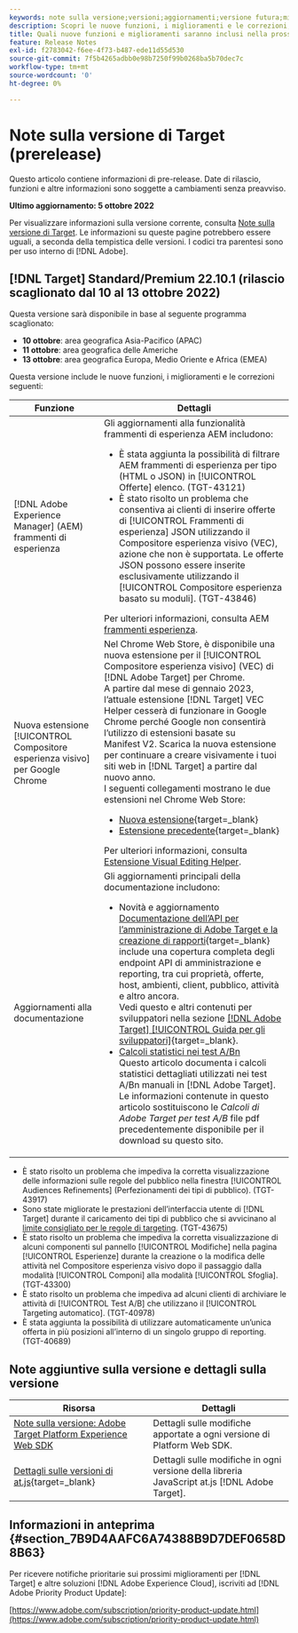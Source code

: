 ```yaml
---
keywords: note sulla versione;versioni;aggiornamenti;versione futura;miglioramenti;nuove funzioni;correzioni;aggiornamenti;prerelease
description: Scopri le nuove funzioni, i miglioramenti e le correzioni, compresi SDK, API e librerie JavaScript, inclusi nella prossima versione di Adobe Target.
title: Quali nuove funzioni e miglioramenti saranno inclusi nella prossima versione?
feature: Release Notes
exl-id: f2783042-f6ee-4f73-b487-ede11d55d530
source-git-commit: 7f5b4265adbb0e98b7250f99b0268ba5b70dec7c
workflow-type: tm+mt
source-wordcount: '0'
ht-degree: 0%

---
```


# Note sulla versione di Target (prerelease)

Questo articolo contiene informazioni di pre-release. Date di rilascio, funzioni e altre informazioni sono soggette a cambiamenti senza preavviso.

**Ultimo aggiornamento: 5 ottobre 2022**

Per visualizzare informazioni sulla versione corrente, consulta [Note sulla versione di Target](release-notes.md). Le informazioni su queste pagine potrebbero essere uguali, a seconda della tempistica delle versioni. I codici tra parentesi sono per uso interno di [!DNL Adobe].

## [!DNL Target] Standard/Premium 22.10.1 (rilascio scaglionato dal 10 al 13 ottobre 2022)

Questa versione sarà disponibile in base al seguente programma scaglionato:

* **10 ottobre**: area geografica Asia-Pacifico (APAC)
* **11 ottobre**: area geografica delle Americhe
* **13 ottobre**: area geografica Europa, Medio Oriente e Africa (EMEA)

Questa versione include le nuove funzioni, i miglioramenti e le correzioni seguenti:

| Funzione | Dettagli |
| --- | --- |
| [!DNL Adobe Experience Manager] (AEM) frammenti di esperienza | Gli aggiornamenti alla funzionalità frammenti di esperienza AEM includono:<ul><li>È stata aggiunta la possibilità di filtrare AEM frammenti di esperienza per tipo (HTML o JSON) in [!UICONTROL Offerte] elenco. (TGT-43121)</li><li>È stato risolto un problema che consentiva ai clienti di inserire offerte di [!UICONTROL Frammenti di esperienza] JSON utilizzando il Compositore esperienza visivo (VEC), azione che non è supportata. Le offerte JSON possono essere inserite esclusivamente utilizzando il [!UICONTROL Compositore esperienza basato su moduli]. (TGT-43846)</li></ul>Per ulteriori informazioni, consulta AEM [frammenti esperienza](/help/main/c-experiences/c-manage-content/aem-experience-fragments.md). |
| Nuova estensione [!UICONTROL Compositore esperienza visivo] per Google Chrome | Nel Chrome Web Store, è disponibile una nuova estensione per il [!UICONTROL Compositore esperienza visivo] (VEC) di [!DNL Adobe Target] per Chrome.<br>A partire dal mese di gennaio 2023, l’attuale estensione [!DNL Target] VEC Helper cesserà di funzionare in Google Chrome perché Google non consentirà l’utilizzo di estensioni basate su Manifest V2. Scarica la nuova estensione per continuare a creare visivamente i tuoi siti web in [!DNL Target] a partire dal nuovo anno.<br>I seguenti collegamenti mostrano le due estensioni nel Chrome Web Store:<ul><li>[Nuova estensione](https://chrome.google.com/webstore/detail/adobe-experience-cloud-vi/kgmjjkfjacffaebgpkpcllakjifppnca){target=_blank}</li><li>[Estensione precedente](https://chrome.google.com/webstore/detail/adobe-target-vec-helper/ggjpideecfnbipkacplkhhaflkdjagak){target=_blank}</li></ul>Per ulteriori informazioni, consulta [Estensione Visual Editing Helper](/help/main/c-experiences/c-visual-experience-composer/r-troubleshoot-composer/visual-editing-helper-extension.md). |
| Aggiornamenti alla documentazione | Gli aggiornamenti principali della documentazione includono:<ul><li>Novità e aggiornamento [Documentazione dell’API per l’amministrazione di Adobe Target e la creazione di rapporti](https://developer.adobe.com/target/administer/admin-api/){target=_blank} include una copertura completa degli endpoint API di amministrazione e reporting, tra cui proprietà, offerte, host, ambienti, client, pubblico, attività e altro ancora.<br>Vedi questo e altri contenuti per sviluppatori nella sezione [[!DNL Adobe Target] [!UICONTROL Guida per gli sviluppatori]](https://developer.adobe.com/target/){target=_blank}.</li><li>[Calcoli statistici nei test A/Bn](/help/main/c-reports/statistical-methodology/statistical-calculations.md)<br>Questo articolo documenta i calcoli statistici dettagliati utilizzati nei test A/Bn manuali in [!DNL Adobe Target].<br>Le informazioni contenute in questo articolo sostituiscono le *Calcoli di Adobe Target per test A/B* file pdf precedentemente disponibile per il download su questo sito.</li></ul> |

* È stato risolto un problema che impediva la corretta visualizzazione delle informazioni sulle regole del pubblico nella finestra [!UICONTROL Audiences Refinements] (Perfezionamenti dei tipi di pubblico). (TGT-43917)
* Sono state migliorate le prestazioni dell’interfaccia utente di [!DNL Target] durante il caricamento dei tipi di pubblico che si avvicinano al [limite consigliato per le regole di targeting](/help/main/r-troubleshooting-target/target-limits.md#targeting-rules). (TGT-43675)
* È stato risolto un problema che impediva la corretta visualizzazione di alcuni componenti sul pannello [!UICONTROL Modifiche] nella pagina [!UICONTROL Esperienze] durante la creazione o la modifica delle attività nel Compositore esperienza visivo dopo il passaggio dalla modalità [!UICONTROL Componi] alla modalità [!UICONTROL Sfoglia]. (TGT-43300)
* È stato risolto un problema che impediva ad alcuni clienti di archiviare le attività di [!UICONTROL Test A/B] che utilizzano il [!UICONTROL Targeting automatico]. (TGT-40978)
* È stata aggiunta la possibilità di utilizzare automaticamente un’unica offerta in più posizioni all’interno di un singolo gruppo di reporting. (TGT-40689)

## Note aggiuntive sulla versione e dettagli sulla versione

| Risorsa | Dettagli |
|--- |--- |
| [Note sulla versione: Adobe Target Platform Experience Web SDK](https://experienceleague.adobe.com/docs/experience-platform/edge/release-notes.html?lang=it) | Dettagli sulle modifiche apportate a ogni versione di Platform Web SDK. |
| [Dettagli sulle versioni di at.js](https://developer.adobe.com/target/implement/client-side/atjs/target-atjs-versions/){target=_blank} | Dettagli sulle modifiche in ogni versione della libreria JavaScript at.js [!DNL Adobe Target]. |


## Informazioni in anteprima {#section_7B9D4AAFC6A74388B9D7DEF0658D8B63}

Per ricevere notifiche prioritarie sui prossimi miglioramenti per [!DNL Target] e altre soluzioni [!DNL Adobe Experience Cloud], iscriviti ad [!DNL Adobe Priority Product Update]:

[https://www.adobe.com/subscription/priority-product-update.html](https://www.adobe.com/subscription/priority-product-update.html)
